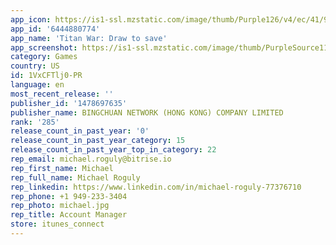 ```yaml
---
app_icon: https://is1-ssl.mzstatic.com/image/thumb/Purple126/v4/ec/41/98/ec419842-71b5-2103-6376-925c04c9165c/AppIcon-0-0-1x_U007emarketing-0-7-0-85-220.png/1024x1024bb.png
app_id: '6444880774'
app_name: 'Titan War: Draw to save'
app_screenshot: https://is1-ssl.mzstatic.com/image/thumb/PurpleSource116/v4/8a/19/34/8a193455-ffe3-b5e7-26b7-3fb4f9cbe402/1ebc071c-d796-4741-8a67-785bda6fed55_JC-_U7ec8_U7ed3_U8005-iOS_U5408_U89c4_U4e94_U56fe1242-2688-1.jpg/1242x2688bb.png
category: Games
country: US
id: 1VxCFTlj0-PR
language: en
most_recent_release: ''
publisher_id: '1478697635'
publisher_name: BINGCHUAN NETWORK (HONG KONG) COMPANY LIMITED
rank: '285'
release_count_in_past_year: '0'
release_count_in_past_year_category: 15
release_count_in_past_year_top_in_category: 22
rep_email: michael.roguly@bitrise.io
rep_first_name: Michael
rep_full_name: Michael Roguly
rep_linkedin: https://www.linkedin.com/in/michael-roguly-77376710
rep_phone: +1 949-233-3404
rep_photo: michael.jpg
rep_title: Account Manager
store: itunes_connect
---
```

